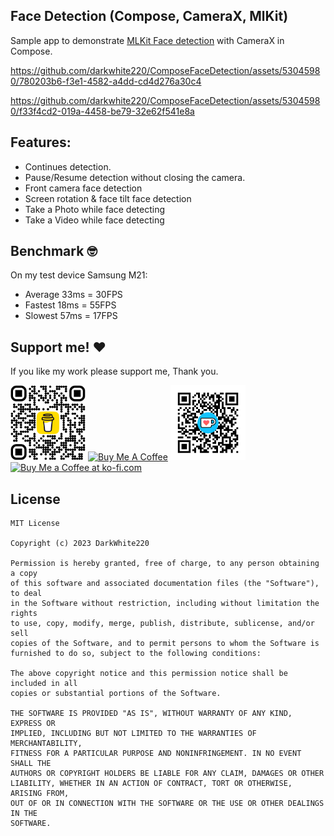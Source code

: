 ## Face Detection (Compose, CameraX, MlKit)

Sample app to demonstrate [MLKit Face detection](https://developers.google.com/ml-kit/vision/face-detection/android) with CameraX in Compose.

https://github.com/darkwhite220/ComposeFaceDetection/assets/53045980/780203b6-f3e1-4582-a4dd-cd4d276a30c4

https://github.com/darkwhite220/ComposeFaceDetection/assets/53045980/f33f4cd2-019a-4458-be79-32e62f541e8a

## Features:

 - Continues detection.
 - Pause/Resume detection without closing the camera.
 - Front camera face detection
 - Screen rotation & face tilt face detection
 - Take a Photo while face detecting
 - Take a Video while face detecting

## Benchmark 🤓

On my test device Samsung M21:

 - Average 33ms = 30FPS
 - Fastest 18ms = 55FPS
 - Slowest 57ms = 17FPS

## Support me! ❤️

If you like my work please support me, Thank you. 

<p align="start">
<img src="art/bmc_qr.png" width=120px height=120px>
<a href="https://www.buymeacoffee.com/darkwhiteapps" target="_blank"><img src="https://cdn.buymeacoffee.com/buttons/v2/default-yellow.png" alt="Buy Me A Coffee" style="height: 60px !important;width: 217px !important;" ></a>

<img src="art/ko-fi_qrcode.png" width=120px height=120px>
 <a href='https://ko-fi.com/darkwhite' target='_blank'><img style='border:0px;height:60px;width: 170px;' src='https://storage.ko-fi.com/cdn/brandasset/kofi_bg_tag_dark.png' border='0' alt='Buy Me a Coffee at ko-fi.com' /></a>
</p>

## License

```
MIT License

Copyright (c) 2023 DarkWhite220

Permission is hereby granted, free of charge, to any person obtaining a copy
of this software and associated documentation files (the "Software"), to deal
in the Software without restriction, including without limitation the rights
to use, copy, modify, merge, publish, distribute, sublicense, and/or sell
copies of the Software, and to permit persons to whom the Software is
furnished to do so, subject to the following conditions:

The above copyright notice and this permission notice shall be included in all
copies or substantial portions of the Software.

THE SOFTWARE IS PROVIDED "AS IS", WITHOUT WARRANTY OF ANY KIND, EXPRESS OR
IMPLIED, INCLUDING BUT NOT LIMITED TO THE WARRANTIES OF MERCHANTABILITY,
FITNESS FOR A PARTICULAR PURPOSE AND NONINFRINGEMENT. IN NO EVENT SHALL THE
AUTHORS OR COPYRIGHT HOLDERS BE LIABLE FOR ANY CLAIM, DAMAGES OR OTHER
LIABILITY, WHETHER IN AN ACTION OF CONTRACT, TORT OR OTHERWISE, ARISING FROM,
OUT OF OR IN CONNECTION WITH THE SOFTWARE OR THE USE OR OTHER DEALINGS IN THE
SOFTWARE.
```
